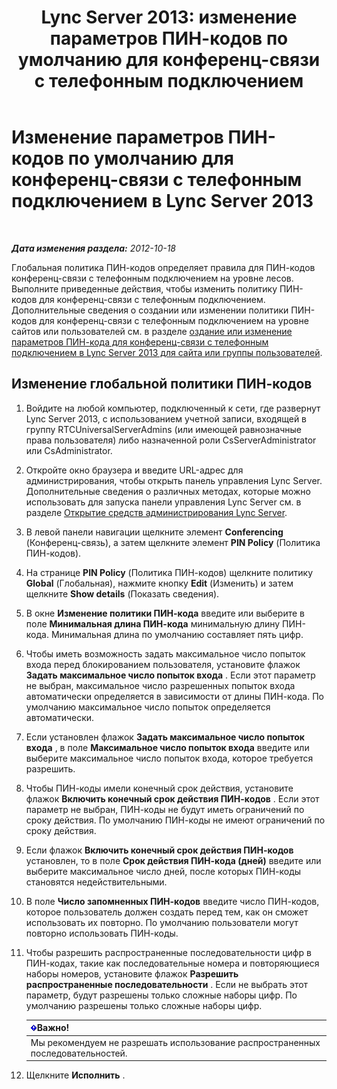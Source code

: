 ﻿---
title: 'Lync Server 2013: изменение параметров ПИН-кодов по умолчанию для конференц-связи с телефонным подключением'
TOCTitle: Изменение параметров ПИН-кодов по умолчанию для конференц-связи с телефонным подключением
ms:assetid: 2d110e94-ad29-4755-b17f-d8c2da9b78a4
ms:mtpsurl: https://technet.microsoft.com/ru-ru/library/Gg425780(v=OCS.15)
ms:contentKeyID: 49309304
ms.date: 05/19/2016
mtps_version: v=OCS.15
ms.translationtype: HT
---

# Изменение параметров ПИН-кодов по умолчанию для конференц-связи с телефонным подключением в Lync Server 2013

 

_**Дата изменения раздела:** 2012-10-18_

Глобальная политика ПИН-кодов определяет правила для ПИН-кодов конференц-связи с телефонным подключением на уровне лесов. Выполните приведенные действия, чтобы изменить политику ПИН-кодов для конференц-связи с телефонным подключением. Дополнительные сведения о создании или изменении политики ПИН-кодов для конференц-связи с телефонным подключением на уровне сайтов или пользователей см. в разделе [оздание или изменение параметров ПИН-кода для конференц-связи с телефонным подключением в Lync Server 2013 для сайта или группы пользователей](lync-server-2013-create-or-modify-dial-in-conferencing-pin-settings-for-a-site-or-group-of-users.md).

## Изменение глобальной политики ПИН-кодов

1.  Войдите на любой компьютер, подключенный к сети, где развернут Lync Server 2013, с использованием учетной записи, входящей в группу RTCUniversalServerAdmins (или имеющей равнозначные права пользователя) либо назначенной роли CsServerAdministrator или CsAdministrator.

2.  Откройте окно браузера и введите URL-адрес для администрирования, чтобы открыть панель управления Lync Server. Дополнительные сведения о различных методах, которые можно использовать для запуска панели управления Lync Server см. в разделе [Открытие средств администрирования Lync Server](lync-server-2013-open-lync-server-administrative-tools.md).

3.  В левой панели навигации щелкните элемент **Conferencing** (Конференц-связь), а затем щелкните элемент **PIN Policy** (Политика ПИН-кодов).

4.  На странице **PIN Policy** (Политика ПИН-кодов) щелкните политику **Global** (Глобальная), нажмите кнопку **Edit** (Изменить) и затем щелкните **Show details** (Показать сведения).

5.  В окне **Изменение политики ПИН-кода** введите или выберите в поле **Минимальная длина ПИН-кода** минимальную длину ПИН-кода. Минимальная длина по умолчанию составляет пять цифр.

6.  Чтобы иметь возможность задать максимальное число попыток входа перед блокированием пользователя, установите флажок **Задать максимальное число попыток входа** . Если этот параметр не выбран, максимальное число разрешенных попыток входа автоматически определяется в зависимости от длины ПИН-кода. По умолчанию максимальное число попыток определяется автоматически.

7.  Если установлен флажок **Задать максимальное число попыток входа** , в поле **Максимальное число попыток входа** введите или выберите максимальное число попыток входа, которое требуется разрешить.

8.  Чтобы ПИН-коды имели конечный срок действия, установите флажок **Включить конечный срок действия ПИН-кодов** . Если этот параметр не выбран, ПИН-коды не будут иметь ограничений по сроку действия. По умолчанию ПИН-коды не имеют ограничений по сроку действия.

9.  Если флажок **Включить конечный срок действия ПИН-кодов** установлен, то в поле **Срок действия ПИН-кода (дней)** введите или выберите максимальное число дней, после которых ПИН-коды становятся недействительными.

10. В поле **Число запомненных ПИН-кодов** введите число ПИН-кодов, которое пользователь должен создать перед тем, как он сможет использовать их повторно. По умолчанию пользователи могут повторно использовать ПИН-коды.

11. Чтобы разрешить распространенные последовательности цифр в ПИН-кодах, такие как последовательные номера и повторяющиеся наборы номеров, установите флажок **Разрешить распространенные последовательности** . Если не выбрать этот параметр, будут разрешены только сложные наборы цифр. По умолчанию разрешены только сложные наборы цифр.
    
    <table>
    <thead>
    <tr class="header">
    <th><img src="images/JJ618369.important(OCS.15).gif" title="important" alt="important" />Важно!</th>
    </tr>
    </thead>
    <tbody>
    <tr class="odd">
    <td>Мы рекомендуем не разрешать использование распространенных последовательностей.</td>
    </tr>
    </tbody>
    </table>


12. Щелкните **Исполнить** .

